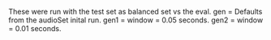 These were run with the test set as balanced set vs the eval.
gen = Defaults from the audioSet inital run.
gen1 = window = 0.05 seconds.
gen2 = window = 0.01 seconds.
